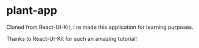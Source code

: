 # plant-app



Cloned from React-UI-Kit, I re made this application for learning purposes.


Thanks to React-UI-Kit for such an amazing tutorial!
